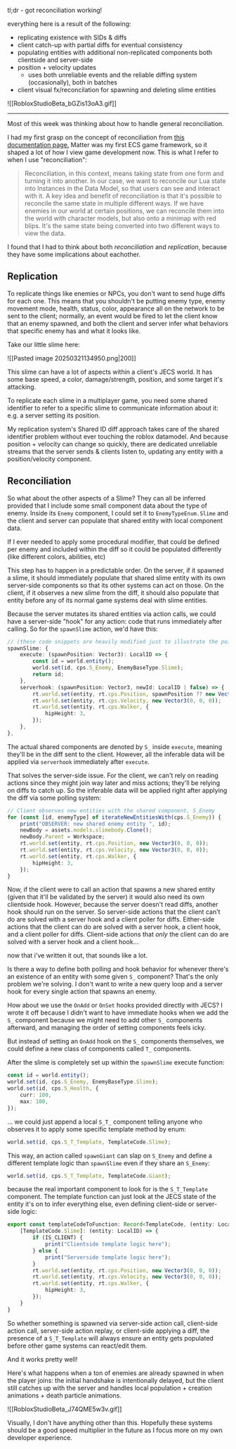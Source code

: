 tl;dr - got reconciliation working!

everything here is a result of the following:
* replicating existence with SIDs & diffs
* client catch-up with partial diffs for eventual consistency
* populating entities with additional non-replicated components both clientside and server-side
* position + velocity updates
	* uses both unreliable events and the reliable diffing system (occasionally), both in batches
* client visual fx/reconcilation for spawning and deleting slime entities

![[RobloxStudioBeta_bGZis13oA3.gif]]

---

Most of this week was thinking about how to handle general reconciliation.

I had my first grasp on the concept of reconciliation from [this documentation page.](https://matter-ecs.github.io/matter/docs/BestPractices/Reconciliation/) Matter was my first ECS game framework, so it shaped a lot of how I view game development now. This is what I refer to when I use "reconciliation":

>Reconciliation, in this context, means taking state from one form and turning it into another. In our case, we want to reconcile our Lua state into Instances in the Data Model, so that users can see and interact with it. A key idea and benefit of reconciliation is that it's possible to reconcile the same state in multiple different ways. If we have enemies in our world at certain positions, we can reconcile them into the world with character models, but also onto a minimap with red blips. It's the same state being converted into two different ways to view the data.

I found that I had to think about both *reconciliation* and *replication*, because they have some implications about eachother.

## Replication

To replicate things like enemies or NPCs, you don't want to send huge diffs for each one. This means that you shouldn't be putting enemy type, enemy movement mode, health, status, color, appearance all on the network to be sent to the client; normally, an event would be fired to let the client know that an enemy spawned, and both the client and server infer what behaviors that specific enemy has and what it looks like.

Take our little slime here:

![[Pasted image 20250321134950.png|200]]

This slime can have a lot of aspects within a client's JECS world. It has some base speed, a color, damage/strength, position, and some target it's attacking.

To replicate each slime in a multiplayer game, you need some shared identifier to refer to a specific slime to communicate information about it: e.g. a server setting its position.

My replication system's Shared ID diff approach takes care of the shared identifier problem without ever touching the roblox datamodel. And because position + velocity can change so quickly, there are dedicated unreliable streams that the server sends & clients listen to, updating any entity with a position/velocity component.

## Reconciliation

So what about the other aspects of a Slime? They can all be inferred provided that I include some small component data about the type of enemy. Inside its `Enemy` component, I could set it to `EnemyTypeEnum.Slime` and the client and server can populate that shared entity with local component data.

If I ever needed to apply some procedural modifier, that could be defined per enemy and included within the diff so it could be populated differently (like different colors, abilities, etc)

This step has to happen in a predictable order. On the server, if it spawned a slime, it should immediately populate that shared slime entity with its own server-side components so that its other systems can act on those. On the client, if it observes a new slime from the diff, it should also populate that entity before any of its normal game systems deal with slime entities.

Because the server mutates its shared entities via action calls, we could have a server-side "hook" for any action: code that runs immediately after calling. So for the `spawnSlime` action, we'd have this:

```ts
// (these code snippets are heavily modified just to illustrate the point, so they technically aren't real snippets!)
spawnSlime: {
	execute: (spawnPosition: Vector3): LocalID => {
		const id = world.entity();
		world.set(id, cps.S_Enemy, EnemyBaseType.Slime);
		return id;
	},
	serverhook: (spawnPosition: Vector3, newId: LocalID | false) => {
		rt.world.set(entity, rt.cps.Position, spawnPosition ?? new Vector3(0, 0, 0));
		rt.world.set(entity, rt.cps.Velocity, new Vector3(0, 0, 0));
		rt.world.set(entity, rt.cps.Walker, {
			hipHeight: 3,
		});
	},
},
```

The actual shared components are denoted by `S_` inside `execute`, meaning they'll be in the diff sent to the client. However, all the inferable data will be applied via `serverhook` immediately after `execute`.

That solves the server-side issue. For the client, we can't rely on reading actions since they might join way later and miss actions; they'll be relying on diffs to catch up. So the inferable data will be applied right after applying the diff via some polling system:

```ts
// Client observes new entities with the shared component, S_Enemy
for (const [id, enemyType] of iterateNewEntitiesWith(cps.S_Enemy)) {
	print("OBSERVER: new shared enemy entity ", id);
	newBody = assets.models.slimebody.Clone();
	newBody.Parent = Workspace;
	rt.world.set(entity, rt.cps.Position, new Vector3(0, 0, 0));
	rt.world.set(entity, rt.cps.Velocity, new Vector3(0, 0, 0));
	rt.world.set(entity, rt.cps.Walker, {
		hipHeight: 3,
	});
}
```

Now, if the client were to call an action that spawns a new shared entity (given that it'll be validated by the server) it would also need its own clientside hook. However, because the server doesn't read diffs, another hook should run on the server.
So server-side actions that the client can't do are solved with a server hook and a client poller for diffs.
Either-side actions that the client can do are solved with a server hook, a client hook, and a client poller for diffs.
Client-side actions that *only* the client can do are solved with a server hook and a client hook...

now that i've written it out, that sounds like a lot.

Is there a way to define both polling and hook behavior for whenever there's an existence of an entity with some given `S_` component? That's the only problem we're solving. I don't want to write a new query loop and a server hook for every single action that spawns an enemy.

How about we use the `OnAdd` or `OnSet` hooks provided directly with JECS? I wrote it off because I didn't want to have immediate hooks when we add the `S_` component because we might need to add other `S_` components afterward, and managing the order of setting components feels icky.

But instead of setting an `OnAdd` hook on the `S_` components themselves, we could define a new class of components called `T_` components.

After the slime is completely set up within the `spawnSlime` execute function:
```ts
const id = world.entity();
world.set(id, cps.S_Enemy, EnemyBaseType.Slime);
world.set(id, cps.S_Health, {
	curr: 100,
	max: 100,
});
```

... we could just append a local `S_T_` component telling anyone who observes it to apply some specific template method by enum:

```ts
world.set(id, cps.S_T_Template, TemplateCode.Slime);
```

This way, an action called `spawnGiant` can slap on `S_Enemy` and define a different template logic than `spawnSlime` even if they share an `S_Enemy`:

```ts
world.set(id, cps.S_T_Template, TemplateCode.Giant);
```

because the real important component to look for is the `S_T_Template` component.
The template function can just look at the JECS state of the entity it's on to infer everything else, even defining client-side or server-side logic:

```ts
export const templateCodeToFunction: Record<TemplateCode, (entity: LocalID) => void> = {
	[TemplateCode.Slime]: (entity: LocalID) => {
		if (IS_CLIENT) {
			print("Clientside template logic here");
		} else {
			print("Serverside template logic here");
		}
		rt.world.set(entity, rt.cps.Position, new Vector3(0, 0, 0));
		rt.world.set(entity, rt.cps.Velocity, new Vector3(0, 0, 0));
		rt.world.set(entity, rt.cps.Walker, {
			hipHeight: 3,
		});
	}
}
```

So whether something is spawned via server-side action call, client-side action call, server-side action replay, or client-side applying a diff, the presence of a `S_T_Template` will always ensure an entity gets populated before other game systems can react/edit them.

And it works pretty well!

Here's what happens when a ton of enemies are already spawned in when the player joins: the initial handshake is intentionally delayed, but the client still catches up with the server and handles local population + creation animations + death particle animations.

![[RobloxStudioBeta_J74QME5w3v.gif]]


Visually, I don't have anything other than this. Hopefully these systems should be a good speed multiplier in the future as I focus more on my own developer experience.
